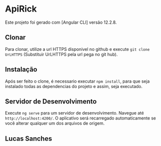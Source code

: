 # ApiRick 

Este projeto foi gerado com [Angular CLI] versão 12.2.8.

## Clonar 

Para clonar, utilize a url HTTPS disponivel no github e execute `git clone UrLHTTPS` (Substituir UrLHTTPS pela url pega no git hub).

## Instalação

Após ser feito o clone, é necessario executar `npm install`, para que seja instalado todas as dependencias do projeto e assim, seja executado.

## Servidor de Desenvolvimento

Execute `ng serve` para um servidor de desenvolvimento. Navegue até `http://localhost:4200/`. O aplicativo será recarregado automaticamente se você alterar qualquer um dos arquivos de origem.

## Lucas Sanches
